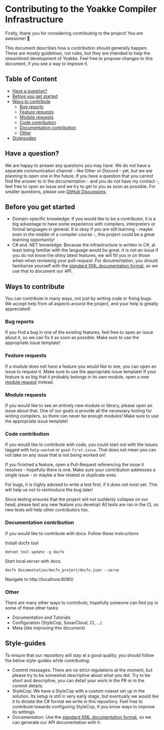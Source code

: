 # Contributing to the Yoakke Compiler Infrastructure

Firstly, thank you for considering contributing to the project! You are awesome! :tada:

This document describes how a contribution should generally happen. These are mostly guidelines, not rules, but they are intended to help the streamlined development of Yoakke. Feel free to propose changes to this document, if you see a way to improve it.

## Table of Content
 * [Have a question?](#have-a-question)
 * [Before you get started](#before-you-get-started)
 * [Ways to contribute](#ways-to-contribute)
	 * [Bug reports](#bug-reports)
 	 * [Feature requests](#feature-requests)
	 * [Module requests](#module-requests)
	 * [Code contribution](#code-contribution)
	 * [Documentation contribution](#documentation-contribution)
	 * [Other](#other)
 * [Styleguides](#style-guides)

## Have a question?
We are happy to answer any questions you may have. We do not have a separate communication channel - like Gitter or Discord - yet, but we are planning to open one in the future. If you have a question that you cannot find the answer to in the documentation - and you do not have my contact -, feel free to open an issue and we try to get to you as soon as possible. For smaller questions, please use [GitHub Discussions](https://github.com/LanguageDev/Yoakke/discussions).

## Before you get started
* Domain-specific knowledge: If you would like to be a contributor, it is a big advantage to have some experience with compilers, interpreters or formal languages in general. It is okay if you are still learning - maybe even in the middle of a compiler course -, this project could be a great learning opportunity!
 * C# and .NET knowledge: Because the infrastructure is written in C#, at least being familiar with the language would be great. It is not an issue if you do not know the shiny latest features, we will fill you in on those when when reviewing your pull-request. For documentation, you should familiarize yourself with the [standard XML documentation format](https://docs.microsoft.com/en-us/dotnet/csharp/programming-guide/xmldoc/), as we use that to document our API.

## Ways to contribute
You can contribute in many ways, not just by writing code or fixing bugs. We accept help from all aspects around the project, and your help is greatly appreciated!

### Bug reports
If you find a bug in one of the existing features, feel free to open an issue about it, so we can fix it as soon as possible. Make sure to use the appropriate issue template!

### Feature requests
If a module does not have a feature you would like to see, you can open an issue to request it. Make sure to use the appropriate issue template! If your feature is so big that it probably belongs in its own module, open a new [module request](#module-requests) instead.

### Module requests
If you would like to see an entirely new module or library, please open an issue about that. One of our goals is provide all the necessary tooling for writing compilers, so there can never be enough modules! Make sure to use the appropriate issue template!

### Code contribution
If you would like to contribute with code, you could start out with the issues tagged with `help-wanted` or `good-first-issue`. That does not mean you can not take on any issue that is not being worked on!

If you finished a feature, open a Pull-Request referencing the issue it resolves - hopefully there is one. Make sure your contribution addresses a single issue - or maybe a few related or duplicate ones.

For bugs, it is highly advised to write a test first, if it does not exist yet. This will help us not to reintroduce the bug later!

Since testing ensures that the project will not suddenly collapse on our head, please test any new feature you develop! All tests are ran in the CI, so new tests will help other contributors too.

### Documentation contribution
If you would like to contribute with docs. Follow these instructions

Install docfx tool
```shell
dotnet tool update -g docfx
```

Start local server with docs.

```shell
docfx Documentation/docfx_project/docfx.json --serve
```

Navigate to http://localhost:8080/


### Other
There are many other ways to contribute, hopefully someone can find joy in some of these other tasks:
 * Documentation and Tutorials
 * Configuration (StyleCop, SonarCloud, CI, ...)
 * Meta (like improving this document)

## Style-guides
To ensure that our repository will stay at a good quality, you should follow the below style-guides while contributing.

* Commit messages: There are no strict regulations at the moment, but please try to be somewhat descriptive about what you did. Try to be short and descriptive, you can detail your work in the PR or in the commit details.
* StyleCop: We have a StyleCop with a custom ruleset set up in the solution. Its setup is still in very early stage, but eventually we would like it to dictate the C# format we write in this repository. Feel free to contribute towards configuring StyleCop, if you know ways to improve its settings.
* Documentation: Use the [standard XML documentation format](https://docs.microsoft.com/en-us/dotnet/csharp/programming-guide/xmldoc/), so we can generate our API documentation with it.

